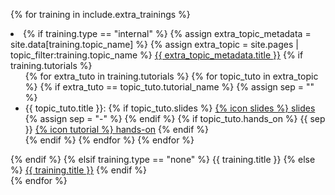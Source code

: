 {% for training in include.extra_trainings %}
    <li>
    {% if training.type == "internal" %}
        {% assign extra_topic_metadata = site.data[training.topic_name] %}
        {% assign extra_topic = site.pages | topic_filter:training.topic_name %}
        <a href="{{ site.baseurl }}/topics/{{ training.topic_name }}">{{ extra_topic_metadata.title }}</a>
        {% if training.tutorials %}
            <ul>
                {% for extra_tuto in training.tutorials %}
                    {% for topic_tuto in extra_topic %}
                        {% if extra_tuto == topic_tuto.tutorial_name %}
                            {% assign sep = "" %}
                            <li> {{ topic_tuto.title }}:
                            {% if topic_tuto.slides %}
                                <a href="{{ site.baseurl }}/topics/{{ training.topic_name }}/tutorials/{{ topic_tuto.tutorial_name }}/slides.html">{% icon slides %} slides</a>
                                {% assign sep = "-" %}
                            {% endif %}
                            {% if topic_tuto.hands_on %}
                                {{ sep }} <a href="{{ site.baseurl }}/topics/{{ training.topic_name }}/tutorials/{{ topic_tuto.tutorial_name }}/tutorial.html">{% icon tutorial %} hands-on</a>
                            {% endif %}
                            </li>
                        {% endif %}
                    {% endfor %}
                {% endfor %}
            </ul>
        {% endif %}
    {% elsif training.type == "none" %}
        {{ training.title }}
    {% else %}
        <a href="{{ training.link }}">{{ training.title }}</a>
    {% endif %}
    </li>
{% endfor %}